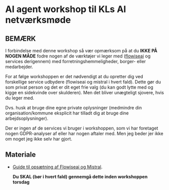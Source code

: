 # AI agent workshop til KLs AI netværksmøde

## BEMÆRK

I forbindelse med denne workshop så vær opmærksom på at du **IKKE PÅ NOGEN MÅDE** fodre nogen af de værktøjer vi leger med ([flowiseai](www.flowiseai.com) og services derigennem) med forretningshemmeligheder, borger- eller medarbejder.

For at følge workshoppen er det nødvendigt at du opretter dig ved forskellige service udbydere (flowiseai og mistral i hvert fald). 
Dette gør du som privat person og det er dit eget frie valg (du kan godt lytte med og kigge en sidekvinde over skulderen). Men det bliver unægteligt sjovere, hvis du leger med.

Dvs. husk at bruge dine egne private oplysninger (medmindre din organisation/kommune eksplicit har tilladt dig at bruge dine arbejdsoplysninger).

Der er ingen af de services vi bruger i workshoppen, som vi har foretaget nogen GDPR-analyser af eller har nogen aftaler med. Men jeg beder jer ikke om noget jeg ikke selv har gjort.

## Materiale

- [Guide til opsætning af Flowiseai og Mistral](/pre-workshop-prep/trin4trin_flowiseai_med_mistral_api.md).

  **Du SKAL (bør i hvert fald) gennemgå dette inden workshoppen torsdag** 